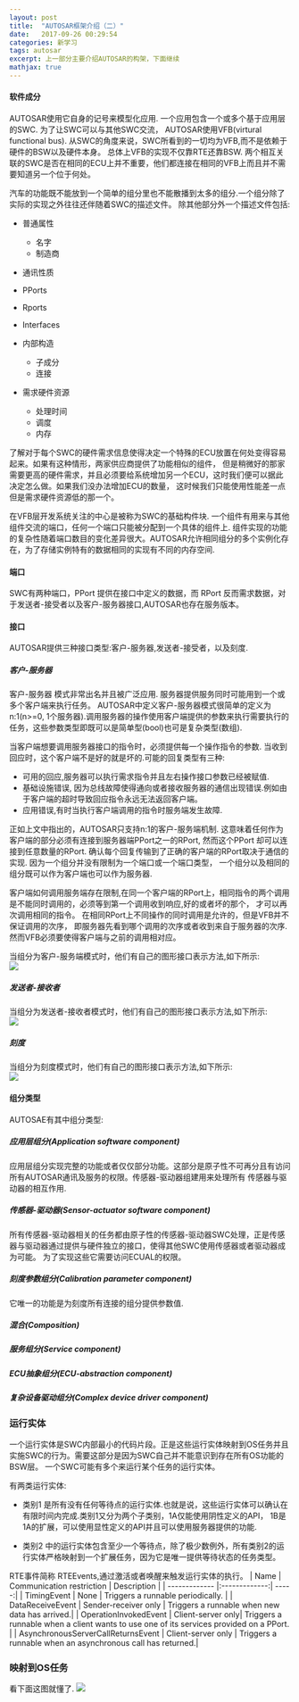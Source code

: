 ```yaml
---
layout: post
title:  "AUTOSAR框架介绍（二）" 
date:   2017-09-26 00:29:54
categories: 新学习
tags: autosar 
excerpt: 上一部分主要介绍AUTOSAR的构架，下面继续
mathjax: true
---
```


#### 软件成分

AUTOSAR使用它自身的记号来模型化应用. 一个应用包含一个或多个基于应用层的SWC. 为了让SWC可以与其他SWC交流，
AUTOSAR使用VFB(virtural functional bus). 从SWC的角度来说，SWC所看到的一切均为VFB,而不是依赖于硬件的BSW以及硬件本身。
总体上VFB的实现不仅靠RTE还靠BSW. 两个相互关联的SWC是否在相同的ECU上并不重要，他们都连接在相同的VFB上而且并不需要知道另一个位于何处。

汽车的功能既不能放到一个简单的组分里也不能散播到太多的组分.一个组分除了实际的实现之外往往还伴随着SWC的描述文件。
除其他部分外一个描述文件包括:

* 普通属性
  * 名字
  * 制造商

* 通讯性质
 * PPorts
 * Rports
 * Interfaces

* 内部构造
  * 子成分
  * 连接

* 需求硬件资源
  * 处理时间
  * 调度
  * 内存

了解对于每个SWC的硬件需求信息使得决定一个特殊的ECU放置在何处变得容易起来。如果有这种情形，两家供应商提供了功能相似的组件，
但是稍微好的那家需要更高的硬件需求，并且必须要给系统增加另一个ECU，这时我们便可以据此决定怎么做。如果我们没办法增加ECU的数量，
这时候我们只能使用性能差一点但是需求硬件资源低的那一个。

在VFB层开发系统关注的中心是被称为SWC的基础构件块. 一个组件有用来与其他组件交流的端口，任何一个端口只能被分配到一个具体的组件上.
组件实现的功能的复杂性随着端口数目的变化差异很大。AUTOSAR允许相同组分的多个实例化存在，为了存储实例特有的数据相同的实现有不同的内存空间.
#### 端口

SWC有两种端口，PPort 提供在接口中定义的数据，而 RPort 反而需求数据，对于发送者-接受者以及客户-服务器接口,AUTOSAR也存在服务版本。

#### 接口

AUTOSAR提供三种接口类型:客户-服务器,发送者-接受者，以及刻度.

##### 客户-服务器
 客户-服务器 模式非常出名并且被广泛应用. 服务器提供服务同时可能用到一个或多个客户端来执行任务。 AUTOSAR中定义客户-服务器模式很简单的定义为
n:1(n>=0, 1个服务器).调用服务器的操作使用客户端提供的参数来执行需要执行的任务，这些参数类型即既可以是简单型(bool)也可是复杂类型(数组).

当客户端想要调用服务器接口的指令时，必须提供每一个操作指令的参数. 当收到回应时，这个客户端不是好的就是坏的.可能的回复类型有三种:

* 可用的回应,服务器可以执行需求指令并且左右操作接口参数已经被赋值.
* 基础设施错误, 因为总线故障使得通向或者接收服务器的通信出现错误.例如由于客户端的超时导致回应指令永远无法返回客户端。
* 应用错误,有时当执行客户端调用的指令时服务端发生故障.

正如上文中指出的，AUTOSAR只支持n:1的客户-服务端机制. 这意味着任何作为客户端的部分必须有连接到服务器端PPort之一的RPort, 然而这个PPort 
却可以连接到任意数量的RPort. 确认每个回复传输到了正确的客户端的RPort取决于通信的实现. 因为一个组分并没有限制为一个端口或一个端口类型，
一个组分以及相同的组分既可以作为客户端也可以作为服务器.

客户端如何调用服务端存在限制,在同一个客户端的RPort上，相同指令的两个调用是不能同时调用的，必须等到第一个调用收到响应,好的或者坏的那个，
才可以再次调用相同的指令。 在相同RPort上不同操作的同时调用是允许的，但是VFB并不保证调用的次序，
即服务器先看到哪个调用的次序或者收到来自于服务器的次序. 然而VFB必须要使得客户端与之前的调用相对应。

当组分为客户-服务端模式时，他们有自己的图形接口表示方法,如下所示:  
![]({{site.url}}assets/autosar/graphical-c-s.png)

##### 发送者-接收者

当组分为发送者-接收者模式时，他们有自己的图形接口表示方法,如下所示:  
![]({{site.url}}assets/autosar/graphical-s-r.png)

##### 刻度

当组分为刻度模式时，他们有自己的图形接口表示方法,如下所示:  
![]({{site.url}}assets/autosar/graphical-c.png)

#### 组分类型
AUTOSAE有其中组分类型:

##### 应用层组分(Application software component)
应用层组分实现完整的功能或者仅仅部分功能。这部分是原子性不可再分且有访问所有AUTOSAR通讯及服务的权限。传感器-驱动器组建用来处理所有
传感器与驱动器的相互作用.
##### 传感器-驱动器(Sensor-actuator software component)
所有传感器-驱动器相关的任务都由原子性的传感器-驱动器SWC处理，正是传感器与驱动器通过提供与硬件独立的接口，使得其他SWC使用传感器或者驱动器成为可能。
为了实现这些它需要访问ECUAL的权限。
##### 刻度参数组分(Calibration parameter component)
它唯一的功能是为刻度所有连接的组分提供参数值.
##### 混合(Composition)
##### 服务组分(Service component)
##### ECU抽象组分(ECU-abstraction component)
##### 复杂设备驱动组分(Complex device driver component)

### 运行实体
一个运行实体是SWC内部最小的代码片段。正是这些运行实体映射到OS任务并且实施SWC的行为。需要这部分是因为SWC自己并不能意识到存在所有OS功能的BSW层。
一个SWC可能有多个来运行某个任务的运行实体。

有两类运行实体:

* 类别1 是所有没有任何等待点的运行实体.也就是说，这些运行实体可以确认在有限时间内完成.类别1又分为两个子类别，1A仅能使用阴性定义的API，
1B是1A的扩展，可以使用显性定义的API并且可以使用服务器提供的功能.

* 类别2 中的运行实体包含至少一个等待点，除了极少数例外，所有类别2的运行实体严格映射到一个扩展任务，因为它是唯一提供等待状态的任务类型。

RTE事件简称 RTEEvents,通过激活或者唤醒来触发运行实体的执行。
| Name      | Communication restriction           | Description  |
| ------------- |:-------------:| -----:|
| TimingEvent      | None | Triggers a runnable periodically. |
| DataReceiveEvent   | Sender-receiver only  | Triggers a runnable when new data has arrived.|
| OperationInvokedEvent | Client-server only| Triggers a runnable when a client wants to use one of its services provided on a PPort. |
| AsynchronousServerCallReturnsEvent | Client-server only      |   Triggers a runnable when an asynchronous call has returned.|

### 映射到OS任务
看下面这图就懂了.
![]({{site.url}}assets/autosar/mapping.png)
